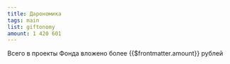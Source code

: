 ```yaml
---
title: Дарономика
tags: main
list: giftonomy
amount: 1 420 601
---
```


Всего в проекты Фонда вложено более {{$frontmatter.amount}} рублей